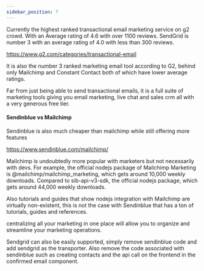 ```yaml
---
sidebar_position: 7
---
```


Currently the highest ranked transactional email marketing service on g2 crowd. With an Average rating of 4.6 with over 1100 reviews. SendGrid is number 3 with an average rating of 4.0 with less than 300 reviews.

https://www.g2.com/categories/transactional-email

It is also the number 3 ranked marketing email tool according to G2, behind only Mailchimp and Constant Contact both of which have lower average ratings.

Far from just being able to send transactional emails, it is a full suite of marketing tools giving you email marketing, live chat and sales crm all with a very generous free tier.

#### Sendinblue vs Mailchimp

Sendinblue is also much cheaper than mailchimp while still offering more features

https://www.sendinblue.com/mailchimp/

Mailchimp is undoubtedly more popular with marketers but not necessarily with devs. For example, the official nodejs package of Mailchimp Marketing is @mailchimp/mailchimp_marketing, which gets around 10,000 weekly downloads. Compared to sib-api-v3-sdk, the official nodejs package, which gets around 44,000 weekly downloads.

Also tutorials and guides that show nodejs integration with Mailchimp are virtually non-existent, this is not the case with Sendinblue that has a ton of tutorials, guides and references.

centralizing all your marketing in one place will allow you to organize and streamline your marketing operations.

Sendgrid can also be easily supported, simply remove sendinblue code and add sendgrid as the transporter. Also remove the code associated with sendinblue such as creating contacts and the api call on the frontend in the confirmed email component.
